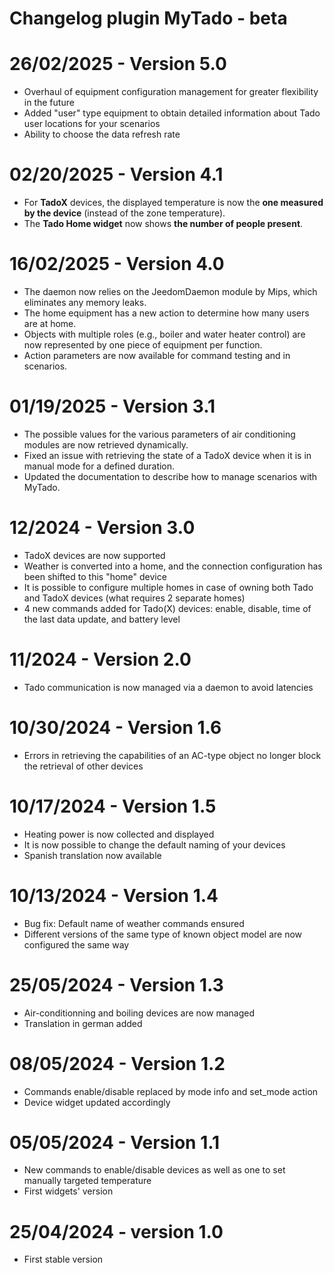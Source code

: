 # Changelog plugin MyTado - beta

# 26/02/2025 - Version 5.0  

- Overhaul of equipment configuration management for greater flexibility in the future  
- Added "user" type equipment to obtain detailed information about Tado user locations for your scenarios
- Ability to choose the data refresh rate

# 02/20/2025 - Version 4.1

- For **TadoX** devices, the displayed temperature is now the **one measured by the device** (instead of the zone temperature).
- The **Tado Home widget** now shows **the number of people present**.

# 16/02/2025 - Version 4.0

- The daemon now relies on the JeedomDaemon module by Mips, which eliminates any memory leaks.
- The home equipment has a new action to determine how many users are at home.
- Objects with multiple roles (e.g., boiler and water heater control) are now represented by one piece of equipment per function.
- Action parameters are now available for command testing and in scenarios.  

# 01/19/2025 - Version 3.1


- The possible values for the various parameters of air conditioning modules are now retrieved dynamically.  
- Fixed an issue with retrieving the state of a TadoX device when it is in manual mode for a defined duration.  
- Updated the documentation to describe how to manage scenarios with MyTado.

# 12/2024 - Version 3.0

- TadoX devices are now supported
- Weather is converted into a home, and the connection configuration has been shifted to this "home" device
- It is possible to configure multiple homes in case of owning both Tado and TadoX devices (what requires 2 separate homes)
- 4 new commands added for Tado(X) devices: enable, disable, time of the last data update, and battery level

# 11/2024 - Version 2.0

- Tado communication is now managed via a daemon to avoid latencies

# 10/30/2024 - Version 1.6

- Errors in retrieving the capabilities of an AC-type object no longer block the retrieval of other devices

# 10/17/2024 - Version 1.5

- Heating power is now collected and displayed
- It is now possible to change the default naming of your devices
- Spanish translation now available

# 10/13/2024 - Version 1.4

- Bug fix: Default name of weather commands ensured
- Different versions of the same type of known object model are now configured the same way

# 25/05/2024 - Version 1.3

- Air-conditionning and boiling devices are now managed
- Translation in german added

# 08/05/2024 - Version 1.2

- Commands enable/disable replaced by mode info and set_mode action
- Device widget updated accordingly

# 05/05/2024 - Version 1.1

- New commands to enable/disable devices as well as one to set manually targeted temperature
- First widgets' version

# 25/04/2024 - version 1.0

- First stable version